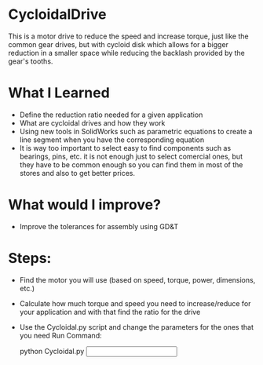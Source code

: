 # CycloidalDrive

This is a motor drive to reduce the speed and increase torque, just like the common gear drives, but with cycloid disk which allows for a bigger reduction in a smaller space while reducing the backlash provided by the gear's tooths.

# What I Learned

* Define the reduction ratio needed for a given application
* What are cycloidal drives and how they work
* Using new tools in SolidWorks such as parametric equations to create a line segment when you have the corresponding equation
* It is way too important to select easy to find components such as bearings, pins, etc. it is not enough just to select comercial ones, but they have to be common enough so you can find them in most of the stores and also to get better prices.

# What would I improve?

* Improve the tolerances for assembly using GD&T

# Steps:

* Find the motor you will use (based on speed, torque, power, dimensions, etc.)
* Calculate how much torque and speed you need to increase/reduce for your application and with that find the ratio for the drive
* Use the Cycloidal.py script and change the parameters for the ones that you need
Run Command:

	python Cycloidal.py <input file name>

